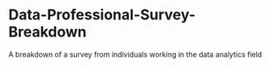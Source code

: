# Data-Professional-Survey-Breakdown
A breakdown of a survey from individuals working in the data analytics field
